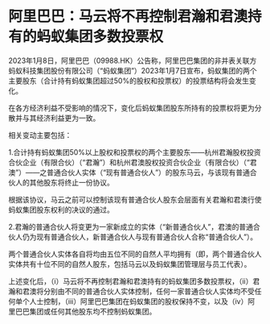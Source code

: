 # 阿里巴巴：马云将不再控制君瀚和君澳持有的蚂蚁集团多数投票权

2023年1月8日，阿里巴巴（09988.HK）公告称，阿里巴巴集团的非并表关联方蚂蚁科技集团股份有限公司（“蚂蚁集团”）2023年1月7日宣布，蚂蚁集团的两个主要股东（合计持有蚂蚁集团超过50%的股权和投票权）的投票结构将会发生变化。

在各方经济利益不受影响的情况下，变化后蚂蚁集团股东所持有的投票权将更为分散并与其经济利益更为一致。

相关变动主要包括：

1.合计持有蚂蚁集团50%以上股权和投票权的两个主要股东——杭州君瀚股权投资合伙企业（有限合伙）（“君瀚”）和杭州君澳股权投资合伙企业（有限合伙）（“君澳”）——之普通合伙人实体（“现有普通合伙人”）的股东马云，与该现有普通合伙人的其他股东将终止一份协议。

根据该协议，马云之前可以控制该现有普通合伙人股东会层面有关君瀚和君澳行使蚂蚁集团股东权利的决议的通过。

2.君瀚的普通合伙人将变更为一家新成立的实体（“新普通合伙人”，君澳的普通合伙人仍为现有普通合伙人，新普通合伙人与现有普通合伙人合称“普通合伙人”）。

两个普通合伙人实体各自将均由五位不同的自然人平均拥有（即，两个普通合伙人实体共有十位不同的自然人股东，包括马云以及蚂蚁集团管理层与员工代表）。

上述变化后，（i）马云将不再控制君瀚和君澳持有的蚂蚁集团多数投票权，（ii）君瀚和君澳将分别由不同的普通合伙人实体控制，任何一家普通合伙人实体均不受任何单个人士控制，（iii）阿里巴巴集团在蚂蚁集团的股权保持不变，以及（iv）阿里巴巴集团或任何其他股东均不控制蚂蚁集团。

